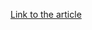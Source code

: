 [Link to the article](https://blog.xlab.qianxin.com/playing-possum-whats-the-wpeeper-backdoor-up-to/)
